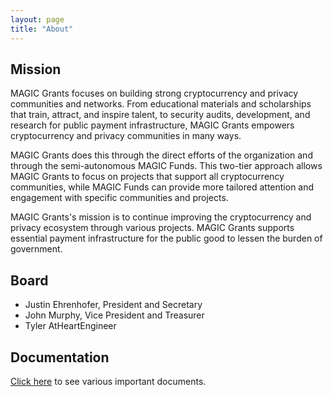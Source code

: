 ```yaml
---
layout: page
title: "About"
---
```


## Mission

MAGIC Grants focuses on building strong cryptocurrency and privacy communities and networks. From educational materials and scholarships that train, attract, and inspire talent, to security audits, development, and research for public payment infrastructure, MAGIC Grants empowers cryptocurrency and privacy communities in many ways.

MAGIC Grants does this through the direct efforts of the organization and through the semi-autonomous MAGIC Funds. This two-tier approach allows MAGIC Grants to focus on projects that support all cryptocurrency communities, while MAGIC Funds can provide more tailored attention and engagement with specific communities and projects.

MAGIC Grants's mission is to continue improving the cryptocurrency and privacy ecosystem through various projects. MAGIC Grants supports essential payment infrastructure for the public good to lessen the burden of government.

## Board

* Justin Ehrenhofer, President and Secretary
* John Murphy, Vice President and Treasurer
* Tyler AtHeartEngineer

## Documentation

[Click here](/about/documentation/) to see various important documents.
